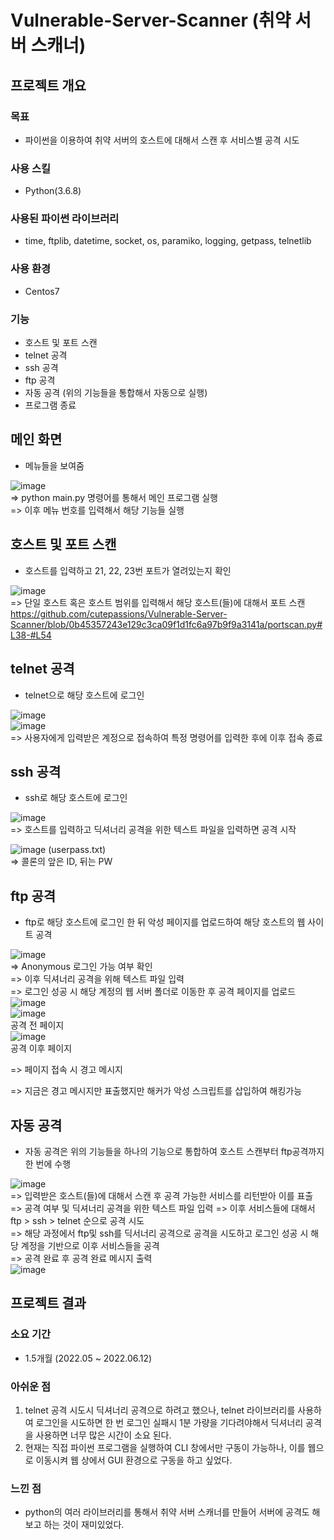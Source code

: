 # Vulnerable-Server-Scanner (취약 서버 스캐너)
## 프로젝트 개요
### 목표
- 파이썬을 이용하여 취약 서버의 호스트에 대해서 스캔 후 서비스별 공격 시도   
### 사용 스킬
- Python(3.6.8)   
### 사용된 파이썬 라이브러리
- time, ftplib, datetime, socket, os, paramiko, logging, getpass, telnetlib  
### 사용 환경
- Centos7

### 기능
- 호스트 및 포트 스캔
- telnet 공격
- ssh 공격
- ftp 공격
- 자동 공격 (위의 기능들을 통합해서 자동으로 실행)
- 프로그램 종료

## 메인 화면
- 메뉴들을 보여줌

![image](https://user-images.githubusercontent.com/105566077/177364265-1c8dd097-fe7e-4af7-9732-b093538e5ee4.png)   
=> python main.py 명령어를 통해서 메인 프로그램 실행   
=> 이후 메뉴 번호를 입력해서 해당 기능들 실행

## 호스트 및 포트 스캔
- 호스트를 입력하고 21, 22, 23번 포트가 열려있는지 확인

![image](https://user-images.githubusercontent.com/105566077/177365705-35b22e46-4dc2-4f8b-8471-60d57e675b3f.png)   
=> 단일 호스트 혹은 호스트 범위를 입력해서 해당 호스트(들)에 대해서 포트 스캔  
https://github.com/cutepassions/Vulnerable-Server-Scanner/blob/0b45357243e129c3ca09f1d1fc6a97b9f9a3141a/portscan.py#L38-#L54

## telnet 공격
- telnet으로 해당 호스트에 로그인

![image](https://user-images.githubusercontent.com/105566077/177366267-9fb9f025-40cc-4f01-992f-700d4b9bcd39.png)   
![image](https://user-images.githubusercontent.com/105566077/177366654-79539654-001f-4ec6-b358-d65cc7f61f92.png)   
=> 사용자에게 입력받은 계정으로 접속하여 특정 명령어를 입력한 후에 이후 접속 종료   

## ssh 공격
- ssh로 해당 호스트에 로그인

![image](https://user-images.githubusercontent.com/105566077/177367987-4f27f881-f6e1-43ac-a8cd-d9b3ac4feab4.png)   
=> 호스트를 입력하고 딕셔너리 공격을 위한 텍스트 파일을 입력하면 공격 시작

![image](https://user-images.githubusercontent.com/105566077/177368169-ce5bbb75-43af-4458-bc66-2c8bb26b0d5f.png)
(userpass.txt)   
=> 콜론의 앞은 ID, 뒤는 PW

## ftp 공격
- ftp로 해당 호스트에 로그인 한 뒤 악성 페이지를 업로드하여 해당 호스트의 웹 사이트 공격

![image](https://user-images.githubusercontent.com/105566077/177369175-c2771704-5bda-4411-aed2-95e5cded6618.png)   
=> Anonymous 로그인 가능 여부 확인   
=> 이후 딕셔너리 공격을 위해 텍스트 파일 입력   
=> 로그인 성공 시 해당 계정의 웹 서버 폴더로 이동한 후 공격 페이지를 업로드   
![image](https://user-images.githubusercontent.com/105566077/177374208-f430ebce-0580-4314-ada4-4b8f030e894e.png)   
![image](https://user-images.githubusercontent.com/105566077/177371170-a9188e2c-c756-42c4-824f-5f8fec0183d1.png)   
공격 전 페이지   
![image](https://user-images.githubusercontent.com/105566077/177372891-bca0d884-a729-4edd-92e0-ed55d19c5acc.png)   
공격 이후 페이지   

=> 페이지 접속 시 경고 메시지   

=> 지금은 경고 메시지만 표출했지만 해커가 악성 스크립트를 삽입하여 해킹가능

## 자동 공격
- 자동 공격은 위의 기능들을 하나의 기능으로 통합하여 호스트 스캔부터 ftp공격까지 한 번에 수행

![image](https://user-images.githubusercontent.com/105566077/177379397-e93504e9-efd8-4f7c-befc-e9ccbdb9657f.png)   
=> 입력받은 호스트(들)에 대해서 스캔 후 공격 가능한 서비스를 리턴받아 이를 표출   
=> 공격 여부 및 딕셔너리 공격을 위한 텍스트 파일 입력
=> 이후 서비스들에 대해서 ftp > ssh > telnet 순으로 공격 시도   
=> 해당 과정에서 ftp및 ssh를 딕서너리 공격으로 공격을 시도하고 로그인 성공 시 해당 계정을 기반으로 이후 서비스들을 공격   
=> 공격 완료 후 공격 완료 메시지 출력   
![image](https://user-images.githubusercontent.com/105566077/177380344-c8092a39-3ba9-4d9b-95da-d6e3b7fa2673.png)


## 프로젝트 결과
### 소요 기간
- 1.5개월 (2022.05 ~ 2022.06.12)
### 아쉬운 점
1. telnet 공격 시도시 딕셔너리 공격으로 하려고 했으나, telnet 라이브러리를 사용하여 로그인을 시도하면 한 번 로그인 실패시 1분 가량을 기다려야해서 딕셔너리 공격을 사용하면 너무 많은 시간이 소요 된다.
2. 현재는 직접 파이썬 프로그램을 실행하여 CLI 창에서만 구동이 가능하나, 이를 웹으로 이동시켜 웹 상에서 GUI 환경으로 구동을 하고 싶었다.
### 느낀 점
- python의 여러 라이브러리를 통해서 취약 서버 스캐너를 만들어 서버에 공격도 해보고 하는 것이 재미있었다.
